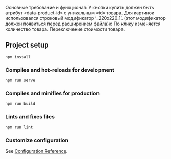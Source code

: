 Основные требование и функционал:
У кнопки купить должен быть атрибут «data-product-id» с уникальным «id» товара.
Для картинок использовался строковый модификатор  ‘_220x220_1’. (этот модификатор должен появиться перед расширением файла)ю
По клику изменяется количество товара. 
Переключение стоимости товара.

## Project setup
```
npm install
```

### Compiles and hot-reloads for development
```
npm run serve
```

### Compiles and minifies for production
```
npm run build
```

### Lints and fixes files
```
npm run lint
```

### Customize configuration
See [Configuration Reference](https://cli.vuejs.org/config/).
